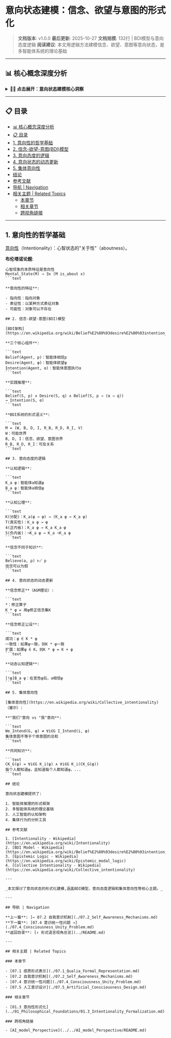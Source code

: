 # 意向状态建模：信念、欲望与意图的形式化

> **文档版本**: v1.0.0
> **最后更新**: 2025-10-27
> **文档规模**: 132行 | BDI模型与意向态度逻辑
> **阅读建议**: 本文用逻辑方法建模信念、欲望、意图等意向状态，是多智能体系统的理论基础

---

## 📊 核心概念深度分析

<details>
<summary><b>💭🎯 点击展开：意向状态建模核心洞察</b></summary>

**终极洞察**: 意向性（Intentionality）：心智的"关于性"（aboutness）。布伦塔诺论题：心智=意向性。核心模型：BDI架构（Belief-Desire-Intention）：①信念Bel(a,φ)：智能体a相信φ②欲望Des(a,φ)：a希望φ成立③意图Int(a,φ)：a承诺实现φ。逻辑形式化：①认知逻辑（Epistemic Logic）：K_a φ（a知道φ）、Common Knowledge②欲望逻辑：D_a φ（a欲望φ）③意图逻辑：I_a φ（a意图φ）④承诺约束：Int(a,φ)→最终Do(a,φ)。动态更新：①信念修正（AGM理论）：扩展/收缩/修正②计划执行：STRIPS规划、HTN层次任务网络。集体意向性（Searle）：共享信念、联合意图、集体行动。应用：多智能体系统（MAS）、对话系统、机器人协作、游戏NPC。哲学问题：意向性是否可归约为物理？原意向性vs派生意向性。关键：意向状态=心智对世界的表征+行动倾向。

</details>

---

## 📋 目录

- [📊 核心概念深度分析](#-核心概念深度分析)
- [📋 目录](#-目录)
- [1. 意向性的哲学基础](#1-意向性的哲学基础)
- [2. 信念-欲望-意图(BDI)模型](#2-信念-欲望-意图bdi模型)
- [3. 意向态度的逻辑](#3-意向态度的逻辑)
- [4. 意向状态的动态更新](#4-意向状态的动态更新)
- [5. 集体意向性](#5-集体意向性)
- [结论](#结论)
- [参考文献](#参考文献)
- [导航 | Navigation](#导航--navigation)
- [相关主题 | Related Topics](#相关主题--related-topics)
  - [本章节](#本章节)
  - [相关章节](#相关章节)
  - [跨视角链接](#跨视角链接)

---

## 1. 意向性的哲学基础

[意向性](https://en.wikipedia.org/wiki/Intentionality)（Intentionality）：心智状态的"关于性"（aboutness）。

**布伦塔诺论题**:

```text
心智现象的本质特征是意向性
Mental_State(M) → ∃x (M is_about x)
```text

**意向性的特征**:

- 指向性：指向对象
- 表征性：以某种方式表征对象
- 可能性：对象可以不存在

## 2. 信念-欲望-意图(BDI)模型

[BDI架构](https://en.wikipedia.org/wiki/Belief%E2%80%93desire%E2%80%93intention_software_model):

**三个核心组件**:

```text
Belief(Agent, p)：智能体相信p
Desire(Agent, φ)：智能体欲望φ
Intention(Agent, α)：智能体意图执行α
```text

**实践推理**:

```text
Belief(S, p) ∧ Desire(S, q) ∧ Belief(S, p → (α → q))
→ Intention(S, α)
```text

**BDI系统的形式语义**:

```text
M = (W, B, D, I, R_B, R_D, R_I, V)
W：可能世界
B, D, I：信念、欲望、意图世界
R_B, R_D, R_I：可及关系
```text

## 3. 意向态度的逻辑

**认知逻辑**:

```text
K_a φ：智能体a知道φ
B_a φ：智能体a相信φ
```text

**认知公理**:

```text
K(分配)：K_a(φ → ψ) → (K_a φ → K_a ψ)
T(真实性)：K_a φ → φ
4(正内省)：K_a φ → K_a K_a φ
5(负内省)：¬K_a φ → K_a ¬K_a φ
```text

**信念不同于知识**:

```text
Believe(a, p) ⊬ p
信念可以为假
```text

## 4. 意向状态的动态更新

**信念修正**（AGM理论）:

```text
*：修正算子
K * φ = 用φ修正信念集K
```text

**信念修正公设**:

```text
成功：φ ∈ K * φ
一致性：如果φ一致，则K * φ一致
扩展：如果φ ∈ K，则K * φ = K + φ
```text

**动态认知逻辑**:

```text
[!φ]B_a ψ：在宣告φ后，a相信ψ
```text

## 5. 集体意向性

[集体意向性](https://en.wikipedia.org/wiki/Collective_intentionality)（塞尔）:

**"我们"意向 vs "我"意向**:

```text
We_Intend(G, φ) ≠ ∀i∈G I_Intend(i, φ)
集体意图不等于个体意图的总和
```text

**共同知识**:

```text
CK_G(φ) = ∀i∈G K_i(φ) ∧ ∀i∈G K_i(CK_G(φ))
每个人都知道φ，且知道每个人都知道φ，...
```text

## 结论

意向状态建模提供了:

1. 智能体推理的形式框架
2. 多智能体系统的理论基础
3. 人工智能的认知架构
4. 集体行为的分析工具

## 参考文献

1. [Intentionality - Wikipedia](https://en.wikipedia.org/wiki/Intentionality)
2. [BDI Model - Wikipedia](https://en.wikipedia.org/wiki/Belief%E2%80%93desire%E2%80%93intention_software_model)
3. [Epistemic Logic - Wikipedia](https://en.wikipedia.org/wiki/Epistemic_modal_logic)
4. [Collective Intentionality - Wikipedia](https://en.wikipedia.org/wiki/Collective_intentionality)

---

_本文探讨了意向状态的形式化建模,涵盖BDI模型、意向态度逻辑和集体意向性等核心主题。_

---

## 导航 | Navigation

**上一篇**: [← 07.2 自我意识机制](./07.2_Self_Awareness_Mechanisms.md)
**下一篇**: [07.4 意识统一性问题 →](./07.4_Consciousness_Unity_Problem.md)
**返回目录**: [↑ 形式语言视角总览](../README.md)

---

## 相关主题 | Related Topics

### 本章节

- [07.1 感质形式表示](./07.1_Qualia_Formal_Representation.md)
- [07.2 自我意识机制](./07.2_Self_Awareness_Mechanisms.md)
- [07.4 意识统一性问题](./07.4_Consciousness_Unity_Problem.md)
- [07.5 人工意识设计](./07.5_Artificial_Consciousness_Design.md)

### 相关章节

- [01.3 意向性形式化](../01_Philosophical_Foundations/01.3_Intentionality_Formalization.md)

### 跨视角链接

- [AI_model_Perspective](../../AI_model_Perspective/README.md)
